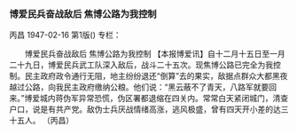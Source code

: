 ### 博爱民兵奋战敌后  焦博公路为我控制
丙昌
1947-02-16
第1版()
专栏：

　　博爱民兵奋战敌后
    焦博公路为我控制
    【本报博爱讯】自十二月十五日至一月二十九日，博爱民兵武工队深入敌后，战斗二十五次。现焦博公路已完全为我控制。民主政府政令通行无阻，地主纷纷退还“倒算”去的果实，敌据点群众大都黑夜越过公路，向我民主政府缴纳公粮。他们说：“黑云蔽不了青天，八路军就要回来。”博爱城内蒋伪军异常恐慌，伪区署都退缩在四关内。常常白天紧闭城门，清查户口，说是有共产党。敌伪士兵厌战情绪高涨，逃风极盛，曾有四天开小差的达三十五人。
                  （丙昌）
